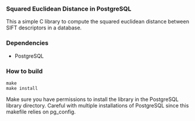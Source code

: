### Squared Euclidean Distance in PostgreSQL ###

This a simple C library to compute the squared euclidean distance between SIFT descriptors in a database.

### Dependencies ###

* PostgreSQL

### How to build ###

```
make
make install
```

Make sure you have permissions to install the library in the PostgreSQL library directory. Careful with multiple installations of PostgreSQL since this makefile relies on pg_config.